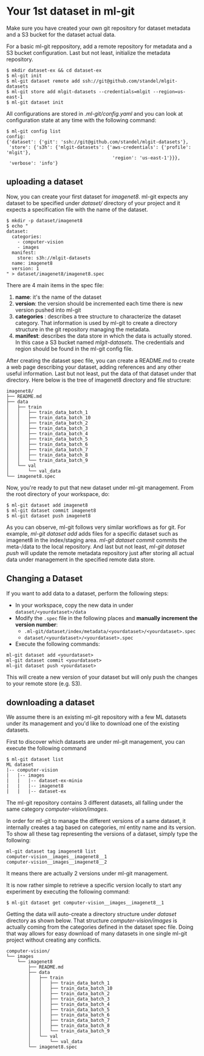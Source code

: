 # Your 1st dataset in ml-git #

Make sure you have created your own git repository for dataset metadata and a S3 bucket for the dataset actual data.

For a basic ml-git reppository, add a remote repository for metadata and a S3 bucket configuration. Last but not least, initialize the metadata repository.

```
$ mkdir dataset-ex && cd dataset-ex
$ ml-git init
$ ml-git dataset remote add ssh://git@github.com/standel/mlgit-datasets
$ ml-git store add mlgit-datasets --credentials=mlgit --region=us-east-1
$ ml-git dataset init
```

All configurations are stored in _.ml-git/config.yaml_ and you can look at configuration state at any time with the following command:
```
$ ml-git config list
config:
{'dataset': {'git': 'ssh://git@github.com/standel/mlgit-datasets'},
 'store': {'s3h': {'mlgit-datasets': {'aws-credentials': {'profile': 'mlgit'},
                                       'region': 'us-east-1'}}},
 'verbose': 'info'}
```

## uploading a dataset ##

Now, you can create your first dataset for _imagenet8_. ml-git expects any dataset to be specified under _dataset/_ directory of your project and it expects a specification file with the name of the dataset.
```
$ mkdir -p dataset/imagenet8
$ echo "
dataset:
  categories:
    - computer-vision
    - images
  manifest:
    store: s3h://mlgit-datasets
  name: imagenet8
  version: 1
" > dataset/imagenet8/imagenet8.spec
```
There are 4 main items in the spec file:
1. __name__: it's the name of the dataset
2. __version__: the version should be incremented each time there is new version pushed into ml-git
3. __categories__ : describes a tree structure to characterize the dataset category. That information is used by ml-git to create a directory structure in the git repository managing the metadata.
4. __manifest__: describes the data store in which the data is actually stored. In this case a S3 bucket named _mlgit-datasets_. The credentials and region should be found in the ml-git config file.

After creating the dataset spec file, you can create a README.md to create a web page describing your dataset, adding references and any other useful information.
Last but not least, put the data of that dataset under that directory.
Here below is the tree of imagenet8 directory and file structure:
```
imagenet8/
├── README.md
├── data
│   ├── train
│   │   ├── train_data_batch_1
│   │   ├── train_data_batch_10
│   │   ├── train_data_batch_2
│   │   ├── train_data_batch_3
│   │   ├── train_data_batch_4
│   │   ├── train_data_batch_5
│   │   ├── train_data_batch_6
│   │   ├── train_data_batch_7
│   │   ├── train_data_batch_8
│   │   └── train_data_batch_9
│   └── val
│       └── val_data
└── imagenet8.spec
```

Now, you're ready to put that new dataset under ml-git management.  From the root directory of your workspace, do:
```
$ ml-git dataset add imagenet8
$ ml-git dataset commit imagenet8
$ ml-git dataset push imagenet8
```
As you can observe, ml-git follows very similar workflows as for git.
For example, _ml-git dataset add <dataset-name>_ adds files for a specific dataset such as imagenet8 in the index/staging area.
_ml-git dataset commit <dataset-name>_ commits the meta-/data to the local repository.
And last but not least, _ml-git dataset push <dataset-name>_ will update the remote metadata repository just after storing all actual data under management in the specified remote data store.

## Changing a Dataset

If you want to add data to a dataset, perform the following steps:

- In your workspace, copy the new data in under ```dataset/<yourdataset>/data```
- Modify the ```.spec``` file in the following places and **manually increment the version number**:
    - ```.ml-git/dataset/index/metadata/<yourdataset>/<yourdataset>.spec```
    - ```dataset/<yourdataset>/<yourdataset>.spec```
- Execute the following commands:
```
ml-git dataset add <yourdataset>
ml-git dataset commit <yourdataset>
ml-git dataset push <yourdataset>
```    

This will create a new version of your dataset but will only push the changes to your remote store (e.g. S3).

## downloading a dataset ##

We assume there is an existing ml-git repository with a few ML datasets under its management and you'd like to download one of the existing datasets.

First to discover which datasets are under ml-git management, you can execute the following command
```
$ ml-git dataset list
ML dataset
|-- computer-vision
|   |-- images
|   |   |-- dataset-ex-minio
|   |   |-- imagenet8
|   |   |-- dataset-ex
```
The ml-git repository contains 3 different datasets, all falling under the same category _computer-vision/images_.

In order for ml-git to manage the different versions of a same dataset, it internally creates a tag based on categories, ml entity name and its version.
To show all these tag representing the versions of a dataset, simply type the following:
```
ml-git dataset tag imagenet8 list
computer-vision__images__imagenet8__1
computer-vision__images__imagenet8__2
```
It means there are actually 2 versions under ml-git management.

It is now rather simple to retrieve a specific version locally to start any experiment by executing the following command:
```
$ ml-git dataset get computer-vision__images__imagenet8__1
```

Getting the data will auto-create a directory structure under _dataset_ directory as shown below. That structure _computer-vision/images_ is actually coming from the categories defined in the dataset spec file. Doing that way allows for easy download of many datasets in one single ml-git project without creating any conflicts.

```
computer-vision/
└── images
    └── imagenet8
        ├── README.md
        ├── data
        │   ├── train
        │   │   ├── train_data_batch_1
        │   │   ├── train_data_batch_10
        │   │   ├── train_data_batch_2
        │   │   ├── train_data_batch_3
        │   │   ├── train_data_batch_4
        │   │   ├── train_data_batch_5
        │   │   ├── train_data_batch_6
        │   │   ├── train_data_batch_7
        │   │   ├── train_data_batch_8
        │   │   └── train_data_batch_9
        │   └── val
        │       └── val_data
        └── imagenet8.spec
```
